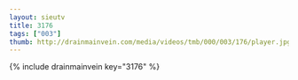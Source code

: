 ```yaml
--- 
layout: sieutv
title: 3176
tags: ["003"]
thumb: http://drainmainvein.com/media/videos/tmb/000/003/176/player.jpg
---
```

{% include drainmainvein key="3176" %} 

